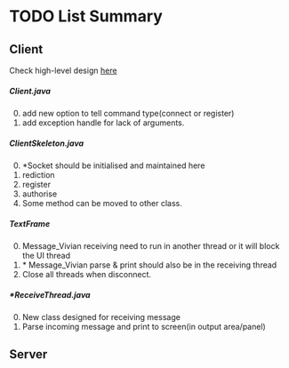 # TODO List Summary


## Client 

Check high-level design [here](https://www.draw.io/?lightbox=1&highlight=0000ff&edit=_blank&layers=1&nav=1&title=Analysis#R7VxZc6M4EP41rkoekuIwGD%2FmmNmjZnen1tnrUQbZ1gaQS8hxsr9%2BW0LCgOQMScCZqpCqJNAIAfq%2BPtRqmPg32eMPDG03v9AEpxPPSR4n%2Fu3E82ZBAH%2BF4KkUuGE4LSVrRhIlOwgW5D%2BshI6S7kiCi0ZDTmnKybYpjGme45g3ZIgxum82W9G0edUtWmNDsIhRakr%2FIgnfKKnrOIcDP2Ky3qhLR4E6sETx%2FZrRXa6uN%2FH8lfwpD2dI96XaFxuU0H1N5H%2Ba%2BDeMUl5uZY83OBVjq4etPO%2FzkaPVfTOc8y4nzKJ56LrBfOWEeB7h6MJXN%2FaA0p0ajJuU4FzdLn%2FSQ1TsSZaiHPauNzxLQejC5ormfKEaiX2UknUO2zHcD2YgeMCMExjoK3WA0y1I4w1Jky%2Foie7EXRccRlHvXW8oI%2F9Bt0hfAw4zrjjjhY0WC3EmiB2QMlxAm696KNxK9AUVXLWJaZqibUGW1Q1niK1Jfk05p5lqpJ%2F0M0nTG5pSJgdA4wq9CrhxoltrRMv%2BMxKr7RQtcXpd8UP3lFM5hgVn9B7XunfkT3VE01AOcu1G1Oli3D%2BjjKRC4%2F7ELEE50nCUI%2BV6at92DZM2ikkCLvxYEyka%2FYBphjl7gibqaEVprfO%2BV%2B7vawo0V202Nd0JZ0pvlc6uq64PvIUNRd2uNI4MGhsMTkmbvZ2GWlM6xStuIXRGkiSViG5RTPL1nSD47YV7kHyRJ976B8nvajR8ySaOOCoJWdHmKy0IJ1T0z8q211tKci6HLLieBLdSwgDcHB4CEQkjBqLvsSC7BeDjmv9tyBXEoHydEI4GAHjqGQBn8NhnoL4P5YicT%2FyrBwodtHGHp%2BM23Nsq9WLoS1vWRHlqoixE%2Bw3heAFycU97cKIgo9DfKpW2YwMkAptrsqGJ%2BjUM9o1zGQj8vRvYdw%2F770MJf9qNEpo6%2FXLCNzhxB1h%2FZijDo%2F8a%2Fdez%2Fms%2Bb%2FqvaGYw2ZtZmOxG%2FhBUnhpUvhD8pfE9hgtfwfai3B6t22utW2Uu3uLwrJwYxroFVkowHN9tGEZJyYrfcYzJA1aikRynI0dgxrunI0fgGuQY492%2BEZ5F3RAeIt7V7Gpqf4gyoT75stjKhw5TXo4yzNfDtdheYggHlFE4Oy9tRBkVl23hRurNR4txQj5F7%2BlOAjNYlhEGzpNfcFGgNT77efHbryCiy38txFmykTPvwBnXPaGbORJyrCjLENcsWXAGY68Y8nNBzVThyIcB%2BeB3dEq98MGgwwLMhY41HZJtU5yJp4M4dJfnchjHefc4735u3u0GfnPifTG1zLznoWXm7Xhvp7Q2p2PgfMxITTsj%2Bsws2YZfD2Gyb0%2BTHKzSmc6S6NQJWG04Ll0WbGTFegxtenFlL2aJJVNsZYlu9xaahOaipo51R4IMSBCDDRbOHCVIaAlshiKIawa6rUTaGNyMwc1rgpvWqnhlir65rKBPfBOtQ7vdq68ixHRcRXiBn6ssxXe5aOCOZQ%2B949c1r99DOOvZ4xTWTN%2Fq4MSMRcbo5HRq3dWQ%2Bz3Yca%2FD6g7Eslei8lHEFSkqCuFijSBEeb3A7vV8oYj4kfC%2FRaNLx52r%2FX8EBJdOEKn9r5gReAgRu9w%2B6ykLumOxusGjC5o4aRRjmiNeG%2BLAMsJaxnCKOOhJ4w5sw66u8FUQquarnVYiwg1b0JVPo047oGf2FLRBh%2BBsjblxpsS9etBuVLDlK8xln7Mc78XQAp%2FFCHIiKmDkhEdMasrM7fnRNaBX2BEZRR7VVqGQaMdpoQj4QoOinMn0BTTuI3jznSYhZhaV922evA%2BVN5dn3kHlXWd%2BROVhWNmTOOkCDIMTack%2Fshs3CrWgs6koVaQZt34vlsELg8uw9hM07UQUvNJOuNPW7GBAu2Fmymx2g%2BQQcIFqFsJc7Dei7tuRU0txU9J4sJ2QrSgTtmW0IM9bEG%2FeBnhumhAbc3sxIWZSQ5by88U9TjG3LNSN6YsxfVHnb9hygLrUsc5eXanYnMr2UNPvdUheqJRtuwxmnPV0m%2FV4vSQz7Ax4OwH0CyQtAmxowZsT4RHuoeC25T6Ggtszc1cCbvGIJdw6CBqxHgRrW3XjUFhbylUF1rsCs1y8rOFfjbo9NN6uY1mBHQxwuy0vcMzwaM1PhbhvSWAM5r3NXLaB7cdeingFgEHH8KuHtYhgZsEPnkK8c49jvsAM7vtMBmOyZEI8%2B%2Fn4ZtKJiBCe0nbbFhWvZVptTQoOLKj8tmRCadQVF5aUphiNNcFDkmF%2BSrNuW4oSZEA7LnI2BR7Z8L4zdPeUU3RzlaJceKrlij9i4jeatZYSg%2BAyMGCpPifTd%2BZ3avruPwosEOEU%2FqxlvSPJtzvxf8VopuZeFXAF6KzM%2FdMdb7QqpNs3QC02aIulUnJ8RJXqul1Pp3ZFpQX6qpm4TQIcJVPDbsCRyFv6YdgPrK7jNZd%2BLqY2XD0brvN5D7ianvhTIWwRKTaTw9eQFIrffjlQfDGDw%2B9Ep1Uvu74W%2BEEAD1t6fBF4J8V7buDdWtHnG8zEf1JIDKVMLe%2FDVo4PSr9UBQAqXEfy8F52oSpc90ReXDYE%2FUdcbKwok23kBTgq7i8%2FKhfMF1Xc0D0lGwJzRn2ncGlBqFds1QLuHz9phpSwJpWdv8d4C%2F9SEcbnZcW7JEtp5i%2BP2ZDDuu5deQXw6QxJy5NBeAcdrXbiPtrnk7x8dVDMoyuX8q98ZfBIx1tWrpiT0mOph%2Fnm6vKHoWSrgMA2E7AtL7s6Afsm63RkgQ7z32TUIL69cybQPR8rE99QmfhyUrRqzv3AwoqhShUDs%2BjAwLq3uiVdg1QVJJVVS8FzA1mvM9J5su%2BkzmjqtmYNs9arLV0Li6ZhsyOvXcnYX11RYBoBPb0AL5TH5jsyH2ICOA3aE0DP0MHBpn%2BBGTYOp4O6dnBSrxt8VgPrRcHaD30nGhi1TOf0tSXA7a%2BJVUHhmzUQdg%2Bfhy2bH77B63%2F6Hw%3D%3D)

##### Client.java
0. add new option to tell command type(connect or register)
0. add exception handle for lack of arguments.

##### ClientSkeleton.java
0. *Socket should be initialised and maintained here
0. rediction
0. register 
0. authorise
0. Some method can be moved to other class.

##### TextFrame

0. Message_Vivian receiving need to run in another thread or it will block the UI thread
0. \* Message_Vivian parse & print should also be in the receiving thread
0. Close all threads when disconnect.

##### *ReceiveThread.java
0. New class designed for receiving message
0. Parse incoming message and print to screen(in output area/panel)


## Server



 